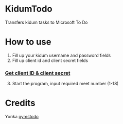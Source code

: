 # KidumTodo
Transfers kidum tasks to Microsoft To Do

# How to use
1. Fill up your kidum username and password fields
2. Fill up client id and client secret fields 
### [Get client ID & client secret](https://github.com/inbalboa/pymstodo/blob/master/GET_KEY.md)
3. Start the program, input required meet number (1-18)

# Credits
Yonka
[pymstodo](https://github.com/inbalboa/pymstodo)
